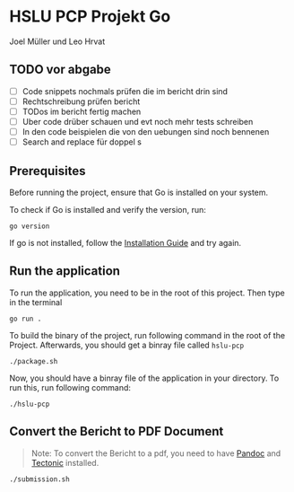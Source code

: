 # HSLU PCP Projekt Go

Joel Müller und Leo Hrvat

## TODO vor abgabe

- [ ] Code snippets nochmals prüfen die im bericht drin sind
- [ ] Rechtschreibung prüfen bericht
- [ ] TODos im bericht fertig machen
- [ ] Uber code drüber schauen und evt noch mehr tests schreiben
- [ ] In den code beispielen die von den uebungen sind noch bennenen
- [ ] Search and replace für doppel s

## Prerequisites

Before running the project, ensure that Go is installed on your system.

To check if Go is installed and verify the version, run:
```shell
go version
```

If go is not installed, follow the [Installation Guide](https://go.dev/doc/install) and try again.

## Run the application

To run the application, you need to be in the root of this project. Then type in the terminal

```shell
go run .
```

To build the binary of the project, run following command in the root of the Project. Afterwards, you should get a binray file called `hslu-pcp`

```shell
./package.sh
```

Now, you should have a binray file of the application in your directory. To run this, run following command:

```shell
./hslu-pcp
```

## Convert the Bericht to PDF Document

> Note: To convert the Bericht to a pdf, you need to have [Pandoc](https://pandoc.org/) and [Tectonic](https://tectonic-typesetting.github.io/en-US/) installed.

```shell
./submission.sh
```
